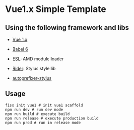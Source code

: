 Vue1.x Simple Template
======

## Using the following framework and libs

* [Vue 1.x](https://vuejs.org/)

* [Babel 6](https://babeljs.io/)

* [ESL](https://github.com/ecomfe/esl): AMD module loader

* [Rider](https://github.com/ecomfe/rider): Stylus style lib

* [autoprefixer-stylus](https://github.com/jescalan/autoprefixer-stylus)

## Usage

```shell
fisx init vue1 # init vue1 scaffold
npm run dev # run dev mode
npm run build # execute build
npm run release # execute production build
npm run prod # run in release mode
```
